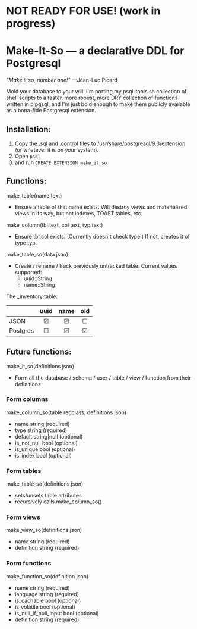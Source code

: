 # NOT READY FOR USE! (work in progress)

# Make-It-So — a declarative DDL for Postgresql

*"Make it so, number one!"* —Jean-Luc Picard

Mold your database to your will. I'm porting my psql-tools.sh collection
of shell scripts to a faster, more robust, more DRY collection of functions
written in plpgsql, and I'm just bold enough to make them publicly available
as a bona-fide Postgresql extension.

## Installation:
1. Copy the .sql and .control files to /usr/share/postgresql/9.3/extension
(or whatever it is on your system).
2. Open `psql`
3. and run `CREATE EXTENSION make_it_so`

## Functions:
make_table(name text)
- Ensure a table of that name exists. Will destroy views and materialized views in its way, but not indexes, TOAST tables, etc.

make_column(tbl text, col text, typ text)
- Ensure tbl.col exists. (Currently doesn't check type.) If not, creates it of type typ.

make_table_so(data json)
- Create / rename / track previously untracked table. Current values supported: 
    - uuid::String
    - name::String

The _inventory table:

|          | uuid | name | oid |
|----------|:----:|:----:|:---:|
| JSON     |  ☑  |  ☑  |  ☐  |
| Postgres |  ☐  |  ☑  |  ☑  |

## Future functions:
 
make_it_so(definitions json)

- Form all the database / schema / user / table / view / function from their definitions

### Form columns
make_column_so(table regclass, definitions json)
- name string (required)
- type string (required)
- default string|null (optional)
- is_not_null bool (optional)
- is_unique bool (optional)
- is_index bool (optional)

### Form tables
make_table_so(definitions json)
- sets/unsets table attributes
- recursively calls make_column_so()

### Form views
make_view_so(definitions json)
- name string (required)
- definition string (required)

### Form functions
make_function_so(definition json)
- name string (required)
- language string (required)
- is_cachable bool (optional)
- is_volatile bool (optional)
- is_null_if_null_input bool (optional)
- definition string (required)

